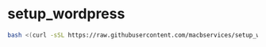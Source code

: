 # setup_wordpress
``` bash
bash <(curl -sSL https://raw.githubusercontent.com/macbservices/setup_wordpress/refs/heads/main/setup_wordpress.sh)
